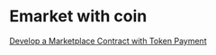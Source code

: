 # Emarket with coin
[Develop a Marketplace Contract with Token Payment](https://medium.com/coinmonks/developing-a-marketplace-contract-with-token-payment-d865323ea88c)
